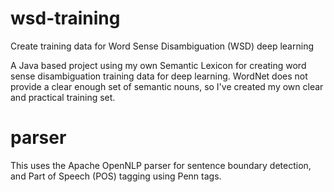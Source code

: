 # wsd-training

Create training data for Word Sense Disambiguation (WSD) deep learning

A Java based project using my own Semantic Lexicon for creating word sense disambiguation training data for deep learning.
WordNet does not provide a clear enough set of semantic nouns, so I've created my own clear and practical training set.

# parser

This uses the Apache OpenNLP parser for sentence boundary detection, and Part of Speech (POS) tagging using Penn tags.
